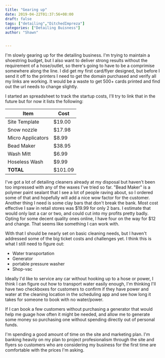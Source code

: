 ```yaml
---
title: "Gearing up"
date: 2019-04-22T01:37:56+08:00
draft: false
tags: ["detailing","DitchedImpreza"]
categories: ["Detailing Buisness"]
author: "Shawn"


---
```


I'm slowly gearing up for the detailing business. I'm trying to maintain a shoestring budget, but I also want to deliver strong results without the requirement of a hose/outlet, so there's going to have to be a comprimise somewhere along the line. I did get my first card/flyer designed, but before I send it off to the printers I need to get the domain purchased and verify all my links are working. It would be a waste to get 500+ cards printed and find out the url needs to change slightly.

I started an spreadsheet to track the startup costs, I'll try to link that in the future but for now it lists the following:

Item | Cost
----|----
Site Template	| $19.00
Snow nozzle	| $17.98
Micro Applicators	| $8.99
Bead Maker	| $38.95
Wash Mitt	| $6.99
Hoseless Wash	| $9.99
**TOTAL** | $101.09


I've got a lot of detailing cleaners already at my disposal but haven't been too impressed with any of the waxes I've tried so far. "Bead Maker" is a polymer paint sealant that I see a lot of people raving about, so I ordered some of that and hopefully will add a nice wow factor for the customer. Another thing I need is some clay bars that don't break the bank. Most cost effective I saw in retail stores was $19.99 for only 2 bars. I estimate that would only last a car or two, and could cut into my profits pretty badly. Opting for some decent quality ones online, I have four on the way for $12 and change. That seems like something I can work with.

With that I should be nearly set on basic cleaning needs, but I haven't addressed some of the big ticket costs and challenges yet. I think this is what I still need to figure out:

+ Water transportation
+ Generator
+ portable pressure washer
+ Shop-vac

Ideally I'd like to service any car without hooking up to a hose or power, I think I can figure out how to transport water easily enough, I'm thinking I'll have two checkboxes for customers to confirm if they have power and water at the cleaning location in the scheduling app and see how long it takes for someone to book with no water/power.

If I can book a few customers without purchasing a generator that would help me guage how often it might be needed, and allow me to generate some money so purchasing one without spending directly out of personal funds.

I'm spending a good amount of time on the site and marketing plan. I'm banking heavily on my plan to project profesionalism through the site and flyers so customers who are considering my business for the first time are comfortable with the prices I'm asking.